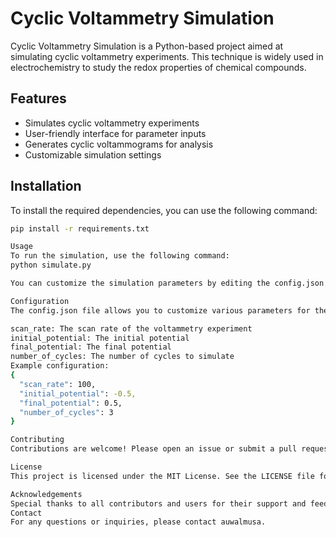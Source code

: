 # Cyclic Voltammetry Simulation

Cyclic Voltammetry Simulation is a Python-based project aimed at simulating cyclic voltammetry experiments. This technique is widely used in electrochemistry to study the redox properties of chemical compounds.

## Features

- Simulates cyclic voltammetry experiments
- User-friendly interface for parameter inputs
- Generates cyclic voltammograms for analysis
- Customizable simulation settings

## Installation

To install the required dependencies, you can use the following command:

```bash
pip install -r requirements.txt

Usage
To run the simulation, use the following command:
python simulate.py

You can customize the simulation parameters by editing the config.json file.

Configuration
The config.json file allows you to customize various parameters for the simulation, such as:

scan_rate: The scan rate of the voltammetry experiment
initial_potential: The initial potential
final_potential: The final potential
number_of_cycles: The number of cycles to simulate
Example configuration:
{
  "scan_rate": 100,
  "initial_potential": -0.5,
  "final_potential": 0.5,
  "number_of_cycles": 3
}

Contributing
Contributions are welcome! Please open an issue or submit a pull request if you have any improvements or new features to add.

License
This project is licensed under the MIT License. See the LICENSE file for more details.

Acknowledgements
Special thanks to all contributors and users for their support and feedback.
Contact
For any questions or inquiries, please contact auwalmusa.


